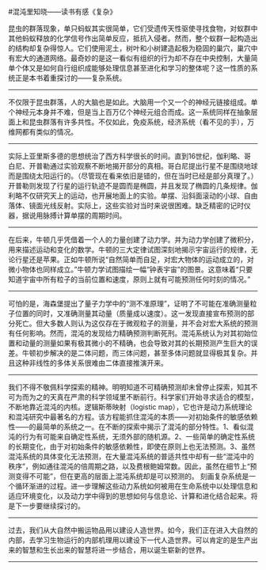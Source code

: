 #混沌里知晓——读书有感《复杂》

昆虫的群落现象，单只蚂蚁其实很简单，它们受遗传天性驱使寻找食物，对蚁群中其他蚂蚁释放的化学信号作出简单反应，抵抗入侵者。然而，整个蚁群一起构造出的结构却复杂得惊人。它们使用泥土，树叶和小树建造起极为稳固的巢穴，巢穴中有宏大的通道网络。最奇妙的是这一看似有组织的行为却不存在中央控制，大量简单个体又是如何自行组织成能够处理信息甚至进化和学习的整体呢？这一性质的系统正是本书着重探讨的——复杂系统。

---

不仅限于昆虫群落，人的大脑也是如此。大脑用一个又一个的神经元链接组成。单个神经元本身并不难，但是当上百万亿个神经元组合而成。这一系统同样在抽象层面上和昆虫群落有许多共性。不仅如此，免疫系统，经济系统（看不见的手），万维网都有类似的情况。

---

实际上亚里斯多德的思想统治了西方科学很长的时间。直到16世纪，伽利略、哥白尼、开普勒通过实验观察不断地揭开部分的真相。哥白尼提出行星不是围绕地球而是围绕太阳运行的。（尽管现在看来依旧是错的，但在当时已经是部分真理了。）开普勒则发现了行星的运行轨迹不是圆而是椭圆，并且发现了椭圆的几条规律。伽利略不仅研究天上的运动，也开展地面上的实验。单摆、沿斜面滚动的小球、自由落体、镜面光线反射。实际上，这些实验对当时来说很困难。缺乏精密的记时仪器，据说用脉搏计算单摆的周期时间。

---

在后来，牛顿几乎凭借着一个人的力量创建了动力学。并为动力学创建了微积分，用来描述运动和变化的数学。牛顿的三大定律试图深刻地揭示宇宙运行的规律，无论行星还是苹果。正如牛顿所说“自然简单而自足，对宏大物体的运动成立的，对微小物体也同样成立。”牛顿力学试图描绘一幅“钟表宇宙”的图景。这意味着“只要知道宇宙中所有粒子的当前位置和速度，原则上就有可能预测任何时刻的情况。”

---

可怕的是，海森堡提出了量子力学中的“测不准原理”，证明了不可能在准确测量粒子位置的同时，又准确测量其动量（质量成以速度）。这一发现直接宣布预测的部分死亡。但大多数人则认为这仅存在于微观粒子的测量，并不会对宏大系统的预测有任何影响。然而，混沌的发现给力精确预测判断死刑。混沌系统认为对其初始位置和动量的测量如果有极其微小的不精确，也会导致对其的长期预测产生巨大的误差。牛顿初步解决的是二体问题，而三体问题，甚至多体问题就显得极其复杂。并且这种非线性的多体关系很难由二体直接推演开来。

---

我们不得不敬佩科学探索的精神。明明知道不可精确预测却未曾停止探索，知其不可为而为之的天真在严肃的科学领域里不断前行。科学家们开始寻求适合的模型，不断地靠近混沌的内核。逻辑斯蒂映射（logistic map），它也许是动力系统理论和混沌研究中最著名的方程。该方程能抓住混沌的本质——对初始条件的敏感依赖性——的最简单的系统之一。在不断的探索中揭示了混沌的部分特性。1、看似混沌的行为有可能来自确定性系统，无须外部的随机源。2、一些简单的确定性系统的长期变化，由于对初始条件的敏感依赖性，即使在原则上也无法预测。3、虽然混沌系统的具体变化无法预测，在大量混沌系统的普适共性中却有一些“混沌中的秩序”，例如通往混沌的倍周期之路，以及费根鲍姆常数。因此，虽然在细节上“预测变得不可能”，但在更高的层面上混沌系统却是可以预测的。 刻画复杂系统是一个循环渐进的过程。进一步理解这些动力系统如何被用在生命系统中以处理信息和适应环境变化，以及动力学中得到的思想如何与信息论、计算和进化结合起来。将是下一步要继续探讨的。

---

过去，我们从大自然中搬运物品用以建设人造世界。如今，我们正在进入大自然的内部，去学习生物运行的内部机理用以建设下一代人造世界。可以肯定的是生产出来的智慧和生长出来的智慧将进一步结合，用以诞生崭新的世界。

---

